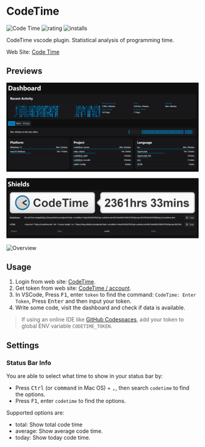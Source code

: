 # CodeTime

![Code Time](https://img.shields.io/endpoint?style=flat&url=https://codetime-api.datreks.com/badge/2?logoColor=white%26project=vscode-codetime%26recentMS=0%26showProject=false)
![rating](https://img.shields.io/visual-studio-marketplace/stars/Jannchie.codetime)
![installs](https://img.shields.io/visual-studio-marketplace/i/Jannchie.codetime)

CodeTime vscode plugin. Statistical analysis of programming time.

Web Site: [Code Time](https://codetime.datreks.com)

## Previews

![Dash board](images/preview-1.png)

![Badge](images/preview-2.png)

![Overview](images/preview-3.png)

## Usage

1. Login from web site: [CodeTime](https://codetime.datreks.com).
2. Get token from web site: [CodeTime / account](https://codetime.datreks.com/account).
3. In VSCode, Press <kbd>F1</kbd>, enter `token` to find the command: `CodeTime: Enter Token`, Press <kbd>Enter</kbd> and then input your token.
4. Write some code, visit the dashboard and check if data is available.

> If using an online IDE like [GitHub Codespaces](https://docs.github.com/en/codespaces), add your token to global ENV variable `CODETIME_TOKEN`.

## Settings

### Status Bar Info

You are able to select what time to show in your status bar by:

- Press <kbd>Ctrl</kbd> (or <kbd>command</kbd> in Mac OS) + <kbd>,</kbd>, then search `codetime` to find the options.
- Press <kbd>F1</kbd>, enter `codetime` to find the options.

Supported options are:

- total: Show total code time
- average: Show average code time.
- today: Show today code time.
